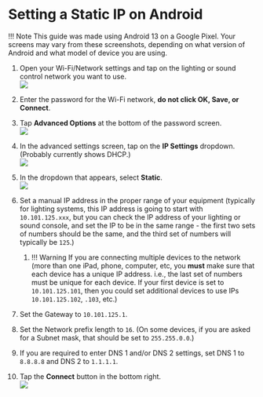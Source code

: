 # Setting a Static IP on Android

!!! Note
    This guide was made using Android 13 on a Google Pixel. Your screens may vary from these screenshots, depending on what version of Android and what model of device you are using.

1. Open your Wi-Fi/Network settings and tap on the lighting or sound control network you want to use.  
![](https://thsq-us.b-cdn.net/docs/images/static-ip-tutorial/android/1_choose_network.png)

2. Enter the password for the Wi-Fi network, **do not click OK, Save, or Connect**.
3. Tap **Advanced Options** at the bottom of the password screen.  
![](https://thsq-us.b-cdn.net/docs/images/static-ip-tutorial/android/2_enter_password_3_advanced_options.png)

4. In the advanced settings screen, tap on the **IP Settings** dropdown. (Probably currently shows DHCP.)  
![](https://thsq-us.b-cdn.net/docs/images/static-ip-tutorial/android/4_ip_settings_dhcp_dropdown.png)

5. In the dropdown that appears, select **Static**.  
![](https://thsq-us.b-cdn.net/docs/images/static-ip-tutorial/android/5_static_dropdown.png)

6. Set a manual IP address in the proper range of your equipment (typically for lighting systems, this IP address is going to start with `10.101.125.xxx`, but you can check the IP address of your lighting or sound console, and set the IP to be in the same range - the first two sets of numbers should be the same, and the third set of numbers will typically be `125`.)  
      1.  !!! Warning
        If you are connecting multiple devices to the network (more than one iPad, phone, computer, etc, you **must** make sure that each device has a unique IP address. i.e., the last set of numbers must be unique for each device. If your first device is set to `10.101.125.101`, then you could set additional devices to use IPs `10.101.125.102`, `.103`, etc.)
7. Set the Gateway to `10.101.125.1`.
8. Set the Network prefix length to `16`. (On some devices, if you are asked for a Subnet mask, that should be set to `255.255.0.0`.)
9. If you are required to enter DNS 1 and/or DNS 2 settings, set DNS 1 to `8.8.8.8` and DNS 2 to `1.1.1.1`.
10. Tap the **Connect** button in the bottom right.  
![](https://thsq-us.b-cdn.net/docs/images/static-ip-tutorial/android/6_static_ip_7_gw_8_subnet_9_dns_10_connect.png)
